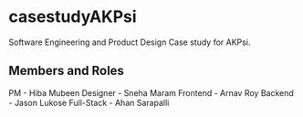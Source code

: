 # casestudyAKPsi
Software Engineering and Product Design Case study for AKPsi.

## Members and Roles
PM - Hiba Mubeen
Designer - Sneha Maram
Frontend - Arnav Roy
Backend - Jason Lukose
Full-Stack - Ahan Sarapalli

